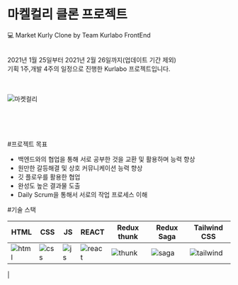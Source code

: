 # 마켈컬리 클론 프로젝트

💻 Market Kurly Clone
by Team Kurlabo FrontEnd

<br>
2021년 1월 25일부터 2021년 2월 26일까지(업데이트 기간 제외) <br>기획 1주,개발 4주의 일정으로 진행한 Kurlabo 프로젝트입니다.
<br>
<br>
<br>

![마켓컬리](https://user-images.githubusercontent.com/76701139/120295932-96a9e680-c302-11eb-8ad1-d2e6f272518d.gif)


<br>
<br>
<br>
<br>
#프로젝트 목표
<ul>
  <li>백엔드와의 협업을 통해 서로 공부한 것을 교환 및 활용하며 능력 향상</li>
<li>원만한 갈등해결 및 상호 커뮤니케이션 능력 향상</li>
<li>깃 플로우를 활용한 협업</li>
<li>완성도 높은 결과물 도출</li>
<li>Daily Scrum을 통해서 서로의 작업 프로세스 이해</li>
</ul>
#기술 스택

HTML|CSS|JS|REACT|Redux thunk|Redux Saga|Tailwind CSS|
|------|---|---|---|---|---|---|
|![html](https://user-images.githubusercontent.com/76701139/120313236-ab8f7580-c314-11eb-9d8b-c1c54dc8ae7e.png)|![css](https://user-images.githubusercontent.com/76701139/120313248-b0ecc000-c314-11eb-9c59-8700b9769577.png)|![js](https://user-images.githubusercontent.com/76701139/120313265-b518dd80-c314-11eb-877e-87af6c676202.png)|![react](https://user-images.githubusercontent.com/76701139/120313697-530ca800-c315-11eb-9af0-762a405ed38e.png)|![thunk](https://user-images.githubusercontent.com/76701139/120310844-c7dde300-c311-11eb-83e4-6f14b554da86.png)|![saga](https://user-images.githubusercontent.com/76701139/120313671-48eaa980-c315-11eb-9f7a-9a940375c483.png)|![tailwind](https://user-images.githubusercontent.com/76701139/120313633-3a03f700-c315-11eb-9fc7-965b4c568361.png)|
|














